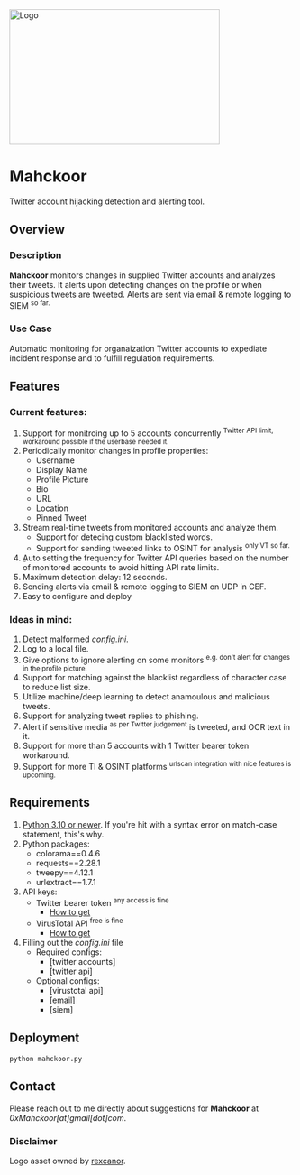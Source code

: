 <picture>
  <source media="(prefers-color-scheme: dark)" srcset="/media/logo-dark.png" width="342" height="240">
  <source media="(prefers-color-scheme: light)" srcset="/media/logo-white.png" width="373" height="240">
  <img alt="Logo" src="/media/mahckoor-white.png" width="373" height="240">
</picture>  

# Mahckoor
Twitter account hijacking detection and alerting tool.
## Overview
### Description
**Mahckoor** monitors changes in supplied Twitter accounts and analyzes their tweets. It alerts upon detecting changes on the profile or when suspicious tweets are tweeted. Alerts are sent via email & remote logging to SIEM <sup>so far.</sup>
### Use Case
Automatic monitoring for organaization Twitter accounts to expediate incident response and to fulfill regulation requirements.
## Features
### Current features:
1. Support for monitroing up to 5 accounts concurrently <sup>Twitter API limit, workaround possible if the userbase needed it.</sup>
2. Periodically monitor changes in profile properties:
   - Username
   - Display Name
   - Profile Picture
   - Bio
   - URL
   - Location
   - Pinned Tweet
3. Stream real-time tweets from monitored accounts and analyze them.
   - Support for detecing custom blacklisted words.
   - Support for sending tweeted links to OSINT for analysis <sup>only VT so far.</sup>
6. ِAuto setting the frequency for Twitter API queries based on the number of monitored accounts to avoid hitting API rate limits.
7. Maximum detection delay: 12 seconds.
8. Sending alerts via email & remote logging to SIEM on UDP in CEF.
9. Easy to configure and deploy
### Ideas in mind:
1. Detect malformed *config.ini*.
2. Log to a local file.
3. Give options to ignore alerting on some monitors <sup>e.g. don't alert for changes in the profile picture.</sup>
4. Support for matching against the blacklist regardless of character case to reduce list size.
5. Utilize machine/deep learning to detect anamoulous and malicious tweets.
6. Support for analyzing tweet replies to phishing.
7. Alert if sensitive media <sup>as per Twitter judgement</sup> is tweeted, and OCR text in it.
8. Support for more than 5 accounts with 1 Twitter bearer token workaround.
9. Support for more TI & OSINT platforms <sup>urlscan integration with nice features is upcoming.</sup>
## Requirements
1. <ins>Python 3.10 or newer</ins>. If you're hit with a syntax error on match-case statement, this's why.
2. Python packages:
   - colorama==0.4.6
   - requests==2.28.1
   - tweepy==4.12.1
   - urlextract==1.7.1
2. API keys:
   - Twitter bearer token <sup>any access is fine</sup>
      - [How to get](https://developer.twitter.com/en/docs/tutorials/step-by-step-guide-to-making-your-first-request-to-the-twitter-api-v2)
   - VirusTotal API <sup>free is fine</sup>
      - [How to get](https://support.virustotal.com/hc/en-us/articles/115002088769-Please-give-me-an-API-key)
3. Filling out the *config.ini* file
   - Required configs:
      - [twitter accounts]
      - [twitter api]
   - Optional configs:
      - [virustotal api]
      - [email]
      - [siem]
## Deployment
   ```
   python mahckoor.py
   ```
## Contact
Please reach out to me directly about suggestions for **Mahckoor** at *0xMahckoor\[at]gmail\[dot]com*.
### Disclaimer
Logo asset owned by [rexcanor](https://www.vecteezy.com/members/rexcanor).
